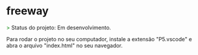 # freeway

<span style="color:green;">></span> Status do projeto: Em desenvolvimento.

Para rodar o projeto no seu computador, instale a extensão "P5.vscode" e abra o arquivo "index.html" no seu navegador.
